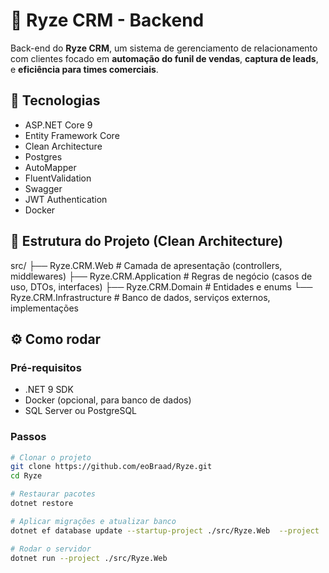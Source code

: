 # 🧠 Ryze CRM - Backend

Back-end do **Ryze CRM**, um sistema de gerenciamento de relacionamento com clientes focado em **automação do funil de vendas**, **captura de leads**, e **eficiência para times comerciais**.

## 🚀 Tecnologias

- ASP.NET Core 9
- Entity Framework Core
- Clean Architecture
- Postgres
- AutoMapper
- FluentValidation
- Swagger
- JWT Authentication
- Docker

## 📁 Estrutura do Projeto (Clean Architecture)

src/
├── Ryze.CRM.Web # Camada de apresentação (controllers, middlewares)
├── Ryze.CRM.Application # Regras de negócio (casos de uso, DTOs, interfaces)
├── Ryze.CRM.Domain # Entidades e enums
└── Ryze.CRM.Infrastructure # Banco de dados, serviços externos, implementações

## ⚙️ Como rodar

### Pré-requisitos

- .NET 9 SDK
- Docker (opcional, para banco de dados)
- SQL Server ou PostgreSQL

### Passos

```bash
# Clonar o projeto
git clone https://github.com/eoBraad/Ryze.git
cd Ryze

# Restaurar pacotes
dotnet restore

# Aplicar migrações e atualizar banco
dotnet ef database update --startup-project ./src/Ryze.Web  --project ./src/Ryze.Infrastructure

# Rodar o servidor
dotnet run --project ./src/Ryze.Web
